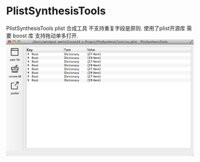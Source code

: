 # PlistSynthesisTools
PlistSynthesisTools plist 合成工具 不支持重复字段是原则. 使用了plist开源库
需要 boost 库
支持拖动单多打开.
![](https://github.com/windgodvc/PlistSynthesisTools/blob/master/ui.png)
